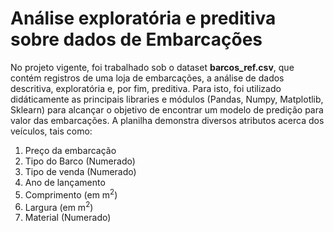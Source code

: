 <h1>Análise exploratória e preditiva sobre dados de Embarcações </h1>
<p1> No projeto vigente, foi trabalhado sob o dataset <strong>barcos_ref.csv</strong>, que contém registros de uma loja de embarcações, a análise de dados descritiva, exploratória e, por fim, preditiva. Para isto, foi utilizado didáticamente as principais libraries e módulos (Pandas, Numpy, Matplotlib, Sklearn) para alcançar o objetivo de encontrar um modelo de predição para valor das embarcações. </p1>
<p2>A planilha demonstra diversos atributos acerca dos veículos, tais como: 
</ p2>
<ol> <li>Preço da embarcação</li>
<li> Tipo do Barco (Numerado)</li>
<li> Tipo de venda (Numerado)</li>
<li> Ano de lançamento</li>
<li> Comprimento (em m<sup>2</sup>)</li>
<li> Largura (em m<sup>2</sup>)</li>
<li> Material (Numerado)</li></ol>
